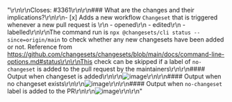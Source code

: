"<!--\r\nThanks for opening a PR! Your contribution is much appreciated.\r\nTo make sure your PR is handled as smoothly as possible please:\r\n - Link issue via \"Closes #[issue_number]\r\n - Choose & follow the right checklist for the change that you're making:\r\n-->\r\n\r\nCloses: #3361\r\n\r\n### What are the changes and their implications?\r\n\r\n- [x] Adds a new workflow ```Changeset``` that is triggered whenever a new pull request is \r\n   - opened\r\n   - edited\r\n   - labelled\r\n\r\nThe command run is ```npx @changesets/cli status --since=origin/main``` to check whether any new changesets have been added or not. Reference from https://github.com/changesets/changesets/blob/main/docs/command-line-options.md#status\r\n\r\nThis check can be skipped if a label of ```no-changeset``` is added to the pull request by the maintainers\r\n\r\n#### Output when changeset is added\r\n\r\n![image](https://user-images.githubusercontent.com/83594610/191903845-c7b49eef-bbec-402b-b8cc-5a1281dbb545.png)\r\n\r\n#### Output when no changeset exists\r\n\r\n![image](https://user-images.githubusercontent.com/83594610/191903945-200c8f24-ee05-4e6c-a889-10311353d9e8.png)\r\n\r\n#### Output when ```no-changeset``` label is added to the PR\r\n\r\n![image](https://user-images.githubusercontent.com/83594610/191904116-0d8337d5-d965-4b68-b3c3-87b5924b631b.png)\r\n\r\n"